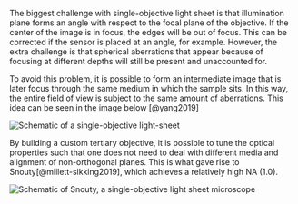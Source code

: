 The biggest challenge with single-objective light sheet is that illumination plane forms an angle with respect to the focal plane of the objective. If the center of the image is in focus, the edges will be out of focus. This can be corrected if the sensor is placed at an angle, for example. However, the extra challenge is that spherical aberrations that appear because of focusing at different depths will still be present and unaccounted for. 

To avoid this problem, it is possible to form an intermediate image that is later focus through the same medium in which the sample sits. In this way, the entire field of view is subject to the same amount of aberrations. This idea can be seen in the image below [@yang2019]

![Schematic of a single-objective light-sheet](/images.single-objective_light_sheet.png)

By building a custom tertiary objective, it is possible to tune the optical properties such that one does not need to deal with different media and alignment of non-orthogonal planes. This is what gave rise to Snouty[@millett-sikking2019], which achieves a relatively high NA (1.0). 

![Schematic of Snouty, a single-objective light sheet microscope](https://pbs.twimg.com/media/D85oCsqUEAAk-br?format=jpg&name=medium)